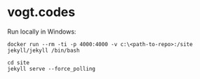# vogt.codes

Run locally in Windows:
```
docker run --rm -ti -p 4000:4000 -v c:\<path-to-repo>:/site jekyll/jekyll /bin/bash

cd site
jekyll serve --force_polling
```
